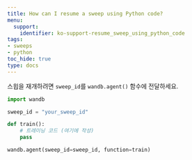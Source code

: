 ```yaml
---
title: How can I resume a sweep using Python code?
menu:
  support:
    identifier: ko-support-resume_sweep_using_python_code
tags:
- sweeps
- python
toc_hide: true
type: docs
---
```


스윕을 재개하려면 `sweep_id`를 `wandb.agent()` 함수에 전달하세요.

```python
import wandb

sweep_id = "your_sweep_id"

def train():
    # 트레이닝 코드 (여기에 작성)
    pass

wandb.agent(sweep_id=sweep_id, function=train)
```
